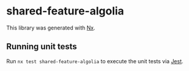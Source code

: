 # shared-feature-algolia

This library was generated with [Nx](https://nx.dev).

## Running unit tests

Run `nx test shared-feature-algolia` to execute the unit tests via [Jest](https://jestjs.io).
